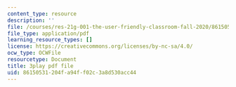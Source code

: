 ```yaml
---
content_type: resource
description: ''
file: /courses/res-21g-001-the-user-friendly-classroom-fall-2020/86150531204fa94ff02c3a8d530acc44_94YsseQIXq0.pdf
file_type: application/pdf
learning_resource_types: []
license: https://creativecommons.org/licenses/by-nc-sa/4.0/
ocw_type: OCWFile
resourcetype: Document
title: 3play pdf file
uid: 86150531-204f-a94f-f02c-3a8d530acc44
---
```

